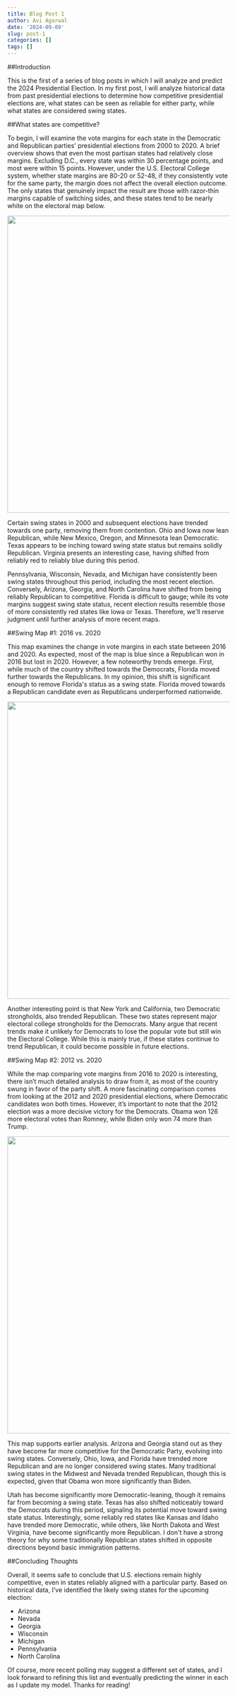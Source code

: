 ```yaml
---
title: Blog Post 1
author: Avi Agarwal
date: '2024-09-09'
slug: post-1
categories: []
tags: []
---
```




























##Introduction

This is the first of a series of blog posts in which I will analyze and predict the 2024 Presidential Election. In my first post, I will analyze historical data from past presidential elections to determine how competitive presidential elections are, what states can be seen as reliable for either party, while what states are considered swing states.

##What states are competitive?

To begin, I will examine the vote margins for each state in the Democratic and Republican parties' presidential elections from 2000 to 2020. A brief overview shows that even the most partisan states had relatively close margins. Excluding D.C., every state was within 30 percentage points, and most were within 15 points. However, under the U.S. Electoral College system, whether state margins are 80-20 or 52-48, if they consistently vote for the same party, the margin does not affect the overall election outcome. The only states that genuinely impact the result are those with razor-thin margins capable of switching sides, and these states tend to be nearly white on the electoral map below.


<img src="{{< blogdown/postref >}}index_files/figure-html/unnamed-chunk-10-1.png" width="672" />

Certain swing states in 2000 and subsequent elections have trended towards one party, removing them from contention. Ohio and Iowa now lean Republican, while New Mexico, Oregon, and Minnesota lean Democratic. Texas appears to be inching toward swing state status but remains solidly Republican. Virginia presents an interesting case, having shifted from reliably red to reliably blue during this period.

Pennsylvania, Wisconsin, Nevada, and Michigan have consistently been swing states throughout this period, including the most recent election. Conversely, Arizona, Georgia, and North Carolina have shifted from being reliably Republican to competitive. Florida is difficult to gauge; while its vote margins suggest swing state status, recent election results resemble those of more consistently red states like Iowa or Texas. Therefore, we'll reserve judgment until further analysis of more recent maps.

##Swing Map #1: 2016 vs. 2020

This map examines the change in vote margins in each state between 2016 and 2020. As expected, most of the map is blue since a Republican won in 2016 but lost in 2020. However, a few noteworthy trends emerge. First, while much of the country shifted towards the Democrats, Florida moved further towards the Republicans. In my opinion, this shift is significant enough to remove Florida's status as a swing state. Florida moved towards a Republican candidate even as Republicans underperformed nationwide.

<img src="{{< blogdown/postref >}}index_files/figure-html/unnamed-chunk-11-1.png" width="672" />

Another interesting point is that New York and California, two Democratic strongholds, also trended Republican. These two states represent major electoral college strongholds for the Democrats. Many argue that recent trends make it unlikely for Democrats to lose the popular vote but still win the Electoral College. While this is mainly true, if these states continue to trend Republican, it could become possible in future elections.

##Swing Map #2: 2012 vs. 2020

While the map comparing vote margins from 2016 to 2020 is interesting, there isn’t much detailed analysis to draw from it, as most of the country swung in favor of the party shift. A more fascinating comparison comes from looking at the 2012 and 2020 presidential elections, where Democratic candidates won both times. However, it’s important to note that the 2012 election was a more decisive victory for the Democrats. Obama won 126 more electoral votes than Romney, while Biden only won 74 more than Trump.

<img src="{{< blogdown/postref >}}index_files/figure-html/unnamed-chunk-12-1.png" width="672" />

This map supports earlier analysis. Arizona and Georgia stand out as they have become far more competitive for the Democratic Party, evolving into swing states. Conversely, Ohio, Iowa, and Florida have trended more Republican and are no longer considered swing states. Many traditional swing states in the Midwest and Nevada trended Republican, though this is expected, given that Obama won more significantly than Biden.

Utah has become significantly more Democratic-leaning, though it remains far from becoming a swing state. Texas has also shifted noticeably toward the Democrats during this period, signaling its potential move toward swing state status. Interestingly, some reliably red states like Kansas and Idaho have trended more Democratic, while others, like North Dakota and West Virginia, have become significantly more Republican. I don't have a strong theory for why some traditionally Republican states shifted in opposite directions beyond basic immigration patterns.

##Concluding Thoughts

Overall, it seems safe to conclude that U.S. elections remain highly competitive, even in states reliably aligned with a particular party. Based on historical data, I’ve identified the likely swing states for the upcoming election:
  - Arizona
  - Nevada
  - Georgia
  - Wisconsin
  - Michigan
  - Pennsylvania
  - North Carolina

Of course, more recent polling may suggest a different set of states, and I look forward to refining this list and eventually predicting the winner in each as I update my model. Thanks for reading!

